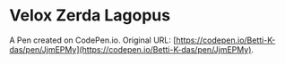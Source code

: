 # Velox Zerda Lagopus

A Pen created on CodePen.io. Original URL: [https://codepen.io/Betti-K-das/pen/JjmEPMy](https://codepen.io/Betti-K-das/pen/JjmEPMy).


